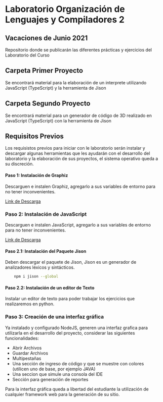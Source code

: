 # Laboratorio Organización de Lenguajes y Compiladores 2

## Vacaciones de Junio 2021

Repositorio donde se publicarán las diferentes prácticas y ejercicios del Laboratorio del Curso

## Carpeta Primer Proyecto
Se encontrará material para la elaboración de un interprete utilizando JavaScript (TypeScript) y la herramienta de Jison

## Carpeta Segundo Proyecto
Se encontrará material para un generador de código de 3D realizado en JavaScript (TypeScript) con la herramienta de Jison

## Requisitos Previos

Los requisistos previos para iniciar con le laboratorio serán instalar y descargar algunas herramientas que les ayudarán con el desarrollo del laboratorio y la elaboración de sus proyectos, el sistema operativo queda a su discreción.

#### Paso 1: Instalación de Graphiz
Descarguen e instalen Graphiz, agregarlo a sus variables de entorno para no tener inconvenientes.

[Link de Descarga](https://graphviz.org/download/)

### Paso 2: Instalación de JavaScript

Descarguen e instalen JavaScript, agregarlo a sus variables de entorno para no tener inconvenientes.

[Link de Descarga](https://nodejs.org/en/)

#### Paso 2.1: Instalación del Paquete Jison
Deben descargar el paquete de Jison, Jison es un generador de analizadores léxicos y sintácticos.

``` sh 
    npm i jison --global
```
  
#### Paso 2.2: Instalación de un editor de Texto
Instalar un editor de texto para poder trabajar los ejercicios que realizaremos en python.
   
### Paso 3: Creación de una interfaz gráfica

Ya instalado y configurado NodeJS, generen una interfaz grafica para utilizarla en el desarrollo del proyecto, considerar las siguientes funcionalidades:

- Abrir Archivos
- Guardar Archivos
- Multipestañas
- Una sección de ingreso de código y que se muestre con colores (utilicen uno de base, por ejemplo JAVA)
- Una seccion que simule una consola del IDE
- Sección para generación de reportes

Para la interfaz gráfica queda a libertad del estudiante la utilización de cualquier framework web para la generación de su sitio.
